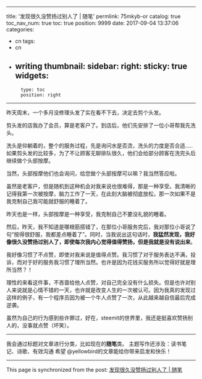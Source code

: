 
---
title: '发现很久没赞扬过别人了 | 随笔'
permlink: 75mkyb-or
catalog: true
toc_nav_num: true
toc: true
position: 9999
date: 2017-09-04 13:37:06
categories:
- cn
tags:
- cn
- writing
thumbnail: 
sidebar:
    right:
        sticky: true
widgets:
    -
        type: toc
        position: right
---


昨天周末，一个多月没修理头发了实在看不下去，决定去剪个头发。

剪头发的店我办了会员，算是老客户了。到店后，他们先安排了一位小哥帮我先洗头。

洗头是仰躺着的，整个的服务过程，先是询问水是否烫，洗头的力度是否合适.....如果剪头发的比较多，为了不让顾客无聊排队很久，他们会给部分顾客在洗完头后继续做个头部按摩。

当然，头部按摩他们也会询问，给您做个头部按摩可以嘛？我当然答应啦。

虽然是老客户，但是随机到这种机会对我来说也很难得，那是一种享受。我清晰的记得我第一次被按摩，脑力工作了一天，在此刻大脑被彻底放松，那一次如果不是我克制自己我可能就舒服的睡着了。

昨天也是一样，头部按摩是一种享受，我克制自己不要没礼貌的睡着。

然后，昨天，我不知道是哪根筋搭错了，在那位小哥服务完后，我对那位小哥说了句“按得很舒服，我都差点睡着了”。同时，当我说出这句话时，**我猛然发现，我好像很久没赞扬过别人了，即使每次我内心觉得值得赞扬，但是我就是没有说出来**。

我好像习惯了不点赞，即使对我来说是值得点赞。我习惯了对于服务表达不满，投诉，而对于好的服务我习惯了理所当然。也许是因为花钱买服务所以觉得好就是理所当然？！

理性的来看这件事，不吝啬给他人点赞，对自己完全没有什么损失。但是也许对别人来说就是心情不错的一天，也许就是改变人生的一次被认可。因为我真的发现过这样的例子，有一个程序员因为被一个牛人点赞了一次，从此越来越自信最后完成逆袭。

虽然为自己的行为感到些许罪过，好在，steemit的世界里，我还是挺喜欢赞扬别人的，没事就点赞（坏笑）。

---

我会通过标题对文章进行分类，比如现在的**随笔**类。
主题写作还涉及：读书笔记、诗歌、有效沟通
希望 @yellowbird的文章能给你带来启发和快乐！

- - -

This page is synchronized from the post: [发现很久没赞扬过别人了 | 随笔](https://steemit.com/@yellowbird/75mkyb-or)
